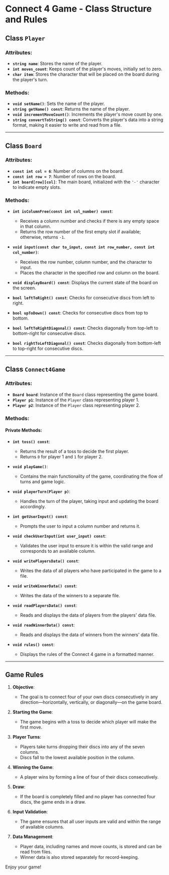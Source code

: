 # Connect 4 Game - Class Structure and Rules

## Class `Player`

### Attributes:
- **`string name`**: Stores the name of the player.
- **`int moves_count`**: Keeps count of the player's moves, initially set to zero.
- **`char item`**: Stores the character that will be placed on the board during the player's turn.

### Methods:
- **`void setName()`**: Sets the name of the player.
- **`string getName() const`**: Returns the name of the player.
- **`void incrementMoveCount()`**: Increments the player's move count by one.
- **`string convertToString() const`**: Converts the player's data into a string format, making it easier to write and read from a file.

---

## Class `Board`

### Attributes:
- **`const int col = 6`**: Number of columns on the board.
- **`const int row = 7`**: Number of rows on the board.
- **`int board[row][col]`**: The main board, initialized with the `'-'` character to indicate empty slots.

### Methods:
- **`int isColumnFree(const int col_number) const`**: 
  - Receives a column number and checks if there is any empty space in that column.
  - Returns the row number of the first empty slot if available; otherwise, returns `-1`.

- **`void input(const char to_input, const int row_number, const int col_number)`**: 
  - Receives the row number, column number, and the character to input.
  - Places the character in the specified row and column on the board.

- **`void displayBoard() const`**: Displays the current state of the board on the screen.

- **`bool leftToRight() const`**: Checks for consecutive discs from left to right.

- **`bool upToDown() const`**: Checks for consecutive discs from top to bottom.

- **`bool leftToRightDiagonal() const`**: Checks diagonally from top-left to bottom-right for consecutive discs.

- **`bool rightToLeftDiagonal() const`**: Checks diagonally from bottom-left to top-right for consecutive discs.

---

## Class `Connect4Game`

### Attributes:
- **`Board board`**: Instance of the `Board` class representing the game board.
- **`Player p1`**: Instance of the `Player` class representing player 1.
- **`Player p2`**: Instance of the `Player` class representing player 2.

### Methods:

#### Private Methods:
- **`int toss() const`**: 
  - Returns the result of a toss to decide the first player. 
  - Returns `0` for player 1 and `1` for player 2.

- **`void playGame()`**: 
  - Contains the main functionality of the game, coordinating the flow of turns and game logic.

- **`void playerTurn(Player p)`**: 
  - Handles the turn of the player, taking input and updating the board accordingly.

- **`int getUserInput() const`**: 
  - Prompts the user to input a column number and returns it.

- **`void checkUserInput(int user_input) const`**: 
  - Validates the user input to ensure it is within the valid range and corresponds to an available column.

- **`void writePlayersData() const`**: 
  - Writes the data of all players who have participated in the game to a file.

- **`void writeWinnerData() const`**: 
  - Writes the data of the winners to a separate file.

- **`void readPlayersData() const`**: 
  - Reads and displays the data of players from the players' data file.

- **`void readWinnerData() const`**: 
  - Reads and displays the data of winners from the winners' data file.

- **`void rules() const`**: 
  - Displays the rules of the Connect 4 game in a formatted manner.

---

## Game Rules

1. **Objective**: 
   - The goal is to connect four of your own discs consecutively in any direction—horizontally, vertically, or diagonally—on the game board.

2. **Starting the Game**:
   - The game begins with a toss to decide which player will make the first move.

3. **Player Turns**:
   - Players take turns dropping their discs into any of the seven columns. 
   - Discs fall to the lowest available position in the column.

4. **Winning the Game**:
   - A player wins by forming a line of four of their discs consecutively.

5. **Draw**:
   - If the board is completely filled and no player has connected four discs, the game ends in a draw.

6. **Input Validation**:
   - The game ensures that all user inputs are valid and within the range of available columns.

7. **Data Management**:
   - Player data, including names and move counts, is stored and can be read from files.
   - Winner data is also stored separately for record-keeping.

Enjoy your game!
